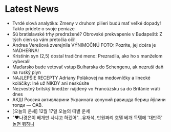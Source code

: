 # Latest News
-  Tvrdé slová analytika: Zmeny v druhom pilieri budú mať veľké dopady! Takto prídete o svoje peniaze
-  Sú bratislavské trhy predražené? Obrovské prekvapenie v Budapešti: Z tých cien sa vám pretočia oči!
-  Andrea Verešová zverejnila VÝNIMOČNÚ FOTO: Pozrite, jej dcéra je NÁDHERNÁ!
-  Kristínin syn (2,5) dostal tradičné meno: Prezradila, ako ho s manželom vyberali!
-  Maďarsko bude vetovať vstup Bulharska do Schengenu, ak nezruší daň na ruský plyn
-  NAJLEPŠIE RECEPTY Adriany Polákovej na medovníčky a linecké koláčiky: Iné už NIKDY ani neskúsite
-  Nezvestný britský tínedžer nájdený vo Francúzsku sa do Británie vráti dnes
-  АҚШ Россия активларини Украинага қонуний равишда бериш йўлини топди — ОАВ.
-  [오늘의 운세] 12월 17일 오늘의 띠별 운세
-  "♥나경은이 베개만 사냐고 하겠어"…유재석, 만원짜리 호텔 베개 득템에 '대만족' [놀면 뭐하니](종합)
